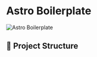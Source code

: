 # Astro Boilerplate

![Astro Boilerplate](https://github.com/fleek-tools/astro-template/assets/55561695/504fd185-e977-4350-9d74-467b7dabfd96)

## 🚀 Project Structure

